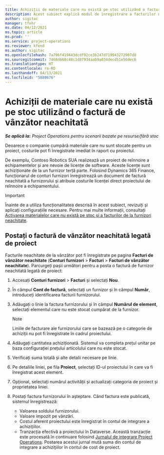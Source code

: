 ```yaml
---
title: Achiziții de materiale care nu există pe stoc utilizând o factură de vânzător neachitată
description: Acest subiect explică modul de înregistrare a facturilor neachitate de la furnizor.
author: sigitac
manager: tfehr
ms.date: 04/12/2021
ms.topic: article
ms.prod: ''
ms.service: project-operations
ms.reviewer: kfend
ms.author: sigitac
ms.openlocfilehash: 7a706f419443dcdf92ce3b247d719943272907d0
ms.sourcegitcommit: 7468d668c48c1d87934aab9a034decd51e56dec6
ms.translationtype: HT
ms.contentlocale: ro-RO
ms.lasthandoff: 04/13/2021
ms.locfileid: "5880676"
---
```

# <a name="purchase-non-stocked-materials-using-a-pending-vendor-invoice"></a>Achiziții de materiale care nu există pe stoc utilizând o factură de vânzător neachitată

_**Se aplică la:** Project Operations pentru scenarii bazate pe resurse/fără stoc_

Deoarece o companie cumpără materiale care nu sunt stocate pentru un proiect, costurile pot fi înregistrate imediat în raport cu proiectul. 

De exemplu, Contoso Robotics SUA realizează un proiect de reînnoire a echipamentelor și are nevoie de licențe de software. Aceste licențe sunt achiziționate de la un furnizor terță parte.  Folosind Dynamics 365 Finance, funcționarul de conturi furnizori înregistrează un document de factură neachitată a furnizorului și atribuie costurile licenței direct proiectului de reînnoire a echipamentului. 

> [!IMPORTANT]
> Înainte de a utiliza funcționalitatea descrisă în acest subiect, revizuiți și aplicați configurațiile necesare. Pentru mai multe informații, consultați [Activarea materialelor care nu există pe stoc și a facturilor de la furnizori neachitate](configure-materials-nonstocked.md). 

## <a name="post-a-project-related-pending-vendor-invoice"></a>Postați o factură de vânzător neachitată legată de proiect 

Facturile neachitate de la vânzător pot fi înregistrate pe pagina **Facturi de vânzător neachitate** (**Conturi furnizori** > **Facturi** > **Facturi de vânzător neachitate**). Parcurgeți pașii următori pentru a posta o factură de furnizor neachitată legată de proiect:

1. Accesați **Conturi furnizori** > **Facturi** și selectați **Nou**. 
2. În câmpul **Cont de factură**, selectați un furnizor și în câmpul **Număr**, introduceți identificarea facturii furnizorului.
3. Adăugați o linie la factura furnizorului și în câmpul **Numărul de element**, selectați elementul care nu este stocat cumpărat de la furnizor. 

    > [!NOTE]
    > Liniile de facturare ale furnizorului care se bazează pe o categorie de achiziții nu pot fi înregistrate în cadrul proiectului. 
    
5. Adăugați cantitatea achiziționată. Sistemul va completa prețul unitar pe baza configurației prețului articolului care nu este stocat. 
6. Verificați suma totală și alte detalii necesare pe linie.
7. Pe detaliile liniei, pe fila **Proiect**, selectați ID-ul proiectului în care va fi înregistrat acest element.
8. Opțional, selectați numărul activității și actualizați categoria de proiect și proprietatea liniei.
9. Postați factura furnizorului în așteptare. Când factura este publicată, sistemul înregistrează:
    
    - Valoarea soldului furnizorului.
    - Valoare impozit pe vânzări.
    - Costul aferent proiectului este înregistrat în contul de integrare a achizițiilor.
    - Tranzacția efectivă a proiectului în Dataverse. Această tranzacție este procesată în continuare folosind [Jurnalul de integrare Project Operations](../project-accounting/project-operations-integration-journal.md). Postarea acestui jurnal mută suma din contul de integrare a achizițiilor în contul de cost de proiect.
